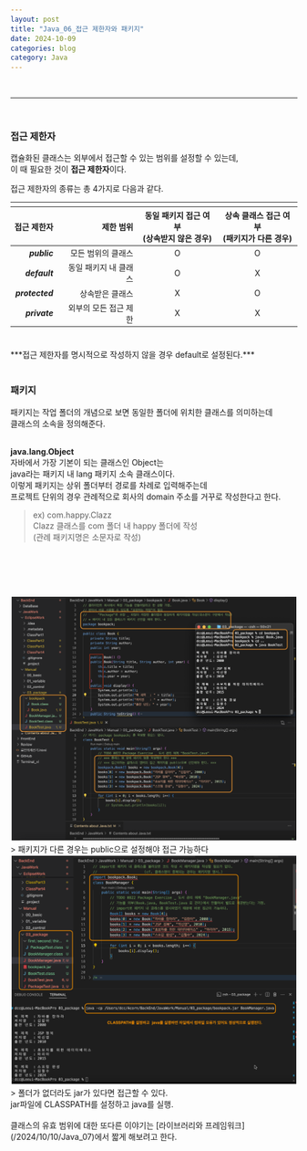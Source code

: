 ```yaml
---
layout: post
title: "Java_06_접근 제한자와 패키지"
date: 2024-10-09
categories: blog
category: Java
---
```


<br>

---

<br>


### 접근 제한자
캡슐화된 클래스는 외부에서 접근할 수 있는 범위를 설정할 수 있는데, <br>
이 때 필요한 것이 **접근 제한자**이다. <br>

접근 제한자의 종류는 총 4가지로 다음과 같다. <br>

<style>
    tr th:Nth-of-type(1),td:Nth-of-type(1) {
        text-align: end
    }
    tr th:Nth-of-type(2),td:Nth-of-type(2) {
        text-align: end
    }
    tr th:Nth-of-type(3),td:Nth-of-type(3) {
        text-align: center
    }
    tr th:Nth-of-type(4),td:Nth-of-type(4) {
        text-align: center
    }
</style>

<table  style="width: fit-content">
    <thead>
        <tr>
            <th></th><th></th><th></th><th></th>
        </tr>
    </thead>
    <thead>
        <tr>
            <th>접근 제한자</th>
            <th>제한 범위</th>
            <th>동일 패키지 접근 여부 <br>(상속받지 않은 경우)</th>
            <th>상속 클래스 접근 여부 <br>(패키지가 다른 경우)</th>
        </tr>
    </thead>
    <tbody>
        <tr>
            <td><i><b>public</b></i></td>
            <td>모든 범위의 클래스</td>
            <td>O</td>
            <td>O</td>
        </tr>
        <tr>
            <td><i><b>default</b></i></td>
            <td>동일 패키지 내 클래스</td>
            <td>O</td>
            <td>X</td>
        </tr>
        <tr>
            <td><i><b>protected</b></i></td>
            <td>상속받은 클래스</td>
            <td>X</td>
            <td>O</td>
        </tr>
        <tr>
            <td><i><b>private</b></i></td>
            <td>외부의 모든 접근 제한</td>
            <td>X</td>
            <td>X</td>
        </tr>
    </tbody>
    <thead>
        <tr>
            <th></th><th></th><th></th><th></th>
        </tr>
    </thead>
</table>
<br>
***접근 제한자를 명시적으로 작성하지 않을 경우 default로 설정된다.*** <br>
<br>



### 패키지
패키지는 작업 폴더의 개념으로 보면 동일한 폴더에 위치한 클래스를 의미하는데 <br>
클래스의 소속을 정의해준다. <br>
<br>

**java.lang.Object** <br>
자바에서 가장 기본이 되는 클래스인 Object는 <br>
java라는 패키지 내 lang 패키지 소속 클래스이다. <br>
이렇게 패키지는 상위 폴더부터 경로를 차례로 입력해주는데 <br>
프로젝트 단위의 경우 관례적으로 회사의 domain 주소를 거꾸로 작성한다고 한다. <br>
> ex) com.happy.Clazz <br>
Clazz 클래스를 com 폴더 내 happy 폴더에 작성 <br>
(관례 패키지명은 소문자로 작성)
<br>


<br><br>
<div class="image-container" style="border: 2px solid white;">
    <img class="image-medium" src="/assets/image/2024-08-09-Java-Package-01.png">
</div>
> 패키지가 다른 경우는 public으로 설정해야 접근 가능하다

<br>
<div class="image-container" style="border: 2px solid white;">
    <img class="image-medium" src="/assets/image/2024-08-09-Java-Package-02.png">
</div>
> 폴더가 없더라도 jar가 있다면 접근할 수 있다. <br>
jar파일에 CLASSPATH를 설정하고 java를 실행. <br>

<br>
클래스의 유효 범위에 대한 또다른 이야기는 [라이브러리와 프레임워크](/2024/10/10/Java_07)에서 짧게 해보려고 한다.